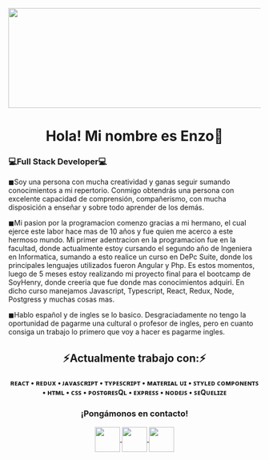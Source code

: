 <p align="center">
  <img height="200" width= "1000" src="http://www.cienciamx.com/images/aic/tecnologia/tics/banner-bad-smells-programacion.jpg" />
</p>

<h1 align="center">Hola! Mi nombre es Enzo🤘</h1>
<h3>💻Full Stack Developer💻</h3>


<div>
<p>
◼Soy una persona con mucha creatividad y ganas seguir sumando conocimientos a mi repertorio. Conmigo obtendrás una persona con excelente capacidad de comprensión, compañerismo, con mucha disposición a enseñar y sobre todo aprender de los demás.
</p>
<p>
◼Mi pasion por la programacion comenzo gracias a mi hermano, el cual ejerce este labor hace mas de 10 años y fue quien me acerco a este hermoso mundo. Mi primer adentracion en la programacion fue en la facultad, donde actualmente estoy cursando el segundo año de Ingeniera en Informatica, sumando a esto realice un curso en DePc Suite, donde los principales lenguajes utilizados fueron Angular y Php. Es estos momentos, luego de 5 meses estoy realizando mi proyecto final para el bootcamp de SoyHenry, donde creeria que fue donde mas conocimientos adquiri. En dicho curso manejamos Javascript, Typescript, React, Redux, Node, Postgress y muchas cosas mas.

◼Hablo español y de ingles se lo basico. Desgraciadamente no tengo la oportunidad de pagarme una cultural o profesor de ingles, pero en cuanto consiga un trabajo lo primero que voy a hacer es pagarme ingles.
</p>
</div>

<div align="center">
  <h2> ⚡Actualmente trabajo con:⚡ </h2> 
  <h4 aki> ʀᴇᴀᴄᴛ • ʀᴇᴅᴜx • ᴊᴀᴠᴀꜱᴄʀɪᴘᴛ • ᴛʏᴘᴇꜱᴄʀɪᴘᴛ • ᴍᴀᴛᴇʀɪᴀʟ ᴜɪ • ꜱᴛʏʟᴇᴅ ᴄᴏᴍᴘᴏɴᴇɴᴛꜱ • ʜᴛᴍʟ • ᴄꜱꜱ • ᴘᴏꜱᴛɢʀᴇꜱQʟ • ᴇxᴘʀᴇꜱꜱ • ɴᴏᴅᴇᴊꜱ • ꜱᴇQᴜᴇʟɪᴢᴇ </h4>
</div>
  <div align="center"> 
    <h3>¡Pongámonos en contacto!</h3>
     <p>
      <a href="https://www.linkedin.com/in/enzo-derviche/">
        <img align="center" src="https://i.imgur.com/pSEI8t9.png" height="50" width="50" />
      </a>
      <a href="https://www.instagram.com/enzoderviche_/">
        <img align="center" src="https://i.imgur.com/7ibmujg.png" height="50" width="50" />
      </a>
      <a href="mailto:derviche.contact@gmail.com">
        <img align="center" src="https://cdn.worldvectorlogo.com/logos/gmail-icon-2.svg" height="50" width="50" />
      </a>
      <p/>
  </div>
</div>

